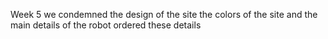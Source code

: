 Week 5 we condemned the design of the site the colors of the site and the main details of the robot ordered these details
